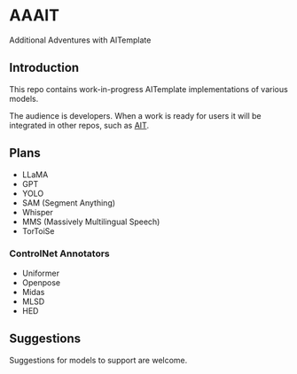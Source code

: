 # AAAIT
Additional Adventures with AITemplate

## Introduction

This repo contains work-in-progress AITemplate implementations of various models.

The audience is developers. When a work is ready for users it will be integrated in other repos, such as [AIT](https://github.com/FizzleDorf/AIT/).

## Plans

* LLaMA
* GPT
* YOLO
* SAM (Segment Anything)
* Whisper
* MMS (Massively Multilingual Speech)
* TorToiSe

### ControlNet Annotators

* Uniformer
* Openpose
* Midas
* MLSD
* HED

## Suggestions

Suggestions for models to support are welcome.

